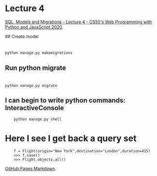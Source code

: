 # Lecture 4
[SQL, Models and Migrations - Lecture 4 - CS50's Web Programming with Python and JavaScript 2020](https://www.youtube.com/watch?v=YzP164YANAU&t=2068s).

## Create model
# 
```
python manage.py makemigrations

```

## Run python migrate 
# 
```
python manage.py migrate

```

## I can begin to write python commands: InteractiveConsole

```
    python manage.py shell
```

# Here I see I get back a query set
```
    f = Flight(origin="New York",destination="London",duration=415)
    >>> f.save()
    >>> Flight.objects.all()
```

[GitHub Pages Markdown](https://docs.github.com/en/github/writing-on-github/getting-started-with-writing-and-formatting-on-github/basic-writing-and-formatting-syntax).
